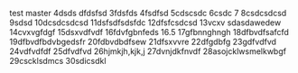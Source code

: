 test master 4dsds
dfdsfsd
3fdsfds
4fsdfsd
5cdscsdc
6csdc
7
8csdcsdcsd
9sdsd
10dcsdcsdcsd
11dsfsdfsdsfdc
12dfsfcsdcsd
13vcxv sdasdawedew
14cvxvgfdgf
15dsxvdfvdf
16fdvfgbnfeds
16.5
17gfbnnghngh
18dfbvdfsafcfd
19dfbvdfbdvbgedsfr
20fdbvdbdfsew
21dfsxvvre
22dfgdbfg
23gdfvdfvd
24vdfvdfdf
25dfvdfvd
26hjmkjh,kjk,j
27dvnjdkfnvdf
28asojcklwsmelkwbgf
29cscklsdmcs
30sdicsdkl